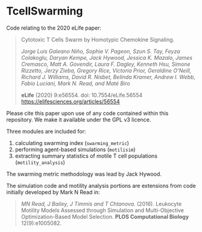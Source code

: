 # TcellSwarming

Code relating to the 2020 eLife paper:

>Cytotoxic T Cells Swarm by Homotypic Chemokine Signaling. 
>
> *Jorge Luis Galeano Niño, Sophie V. Pageon, Szun S. Tay, Feyza Colakoglu, Daryan Kempe, Jack Hywood, Jessica K. Mazalo, James Cremasco, Matt A. Govendir, Laura F. Dagley, Kenneth Hsu, Simone Rizzetto, Jerzy Zieba, Gregory Rice, Victoria Prior, Geraldine O'Neill, Richard J. Williams, David R. Nisbet, Belinda Kramer, Andrew I. Webb, Fabio Luciani, Mark N. Read, and Maté Biro*
>
> **eLife** (2020) 9:e56554. doi: 10.7554/eLife.56554
> https://elifesciences.org/articles/56554

Please cite this paper upon use of any code contained within this repository. We make it available under the GPL v3 licence. 

Three modules are included for:

1. calculating swarming index (`swarming_metric`)
2. performing agent-based simulations (`motilisim`)
3. extracting summary statistics of motile T cell populations (`motility_analysis`)

The swarming metric methodology was lead by Jack Hywood.

The simulation code and motility analysis portions are extensions from code initially developed by Mark N Read in:

> *MN Read, J Bailey, J Timmis and T Chtanova.* (2016). Leukocyte Motility Models Assessed through Simulation and Multi-Objective Optimization-Based Model Selection. **PLOS Computational Biology** 12(9):e1005082.
